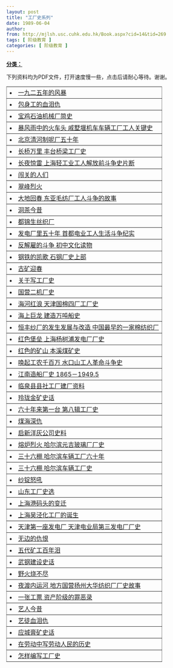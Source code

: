 ```yaml
---
layout: post
title: "工厂史系列"
date: 1989-06-04
author: 
from: http://mjlsh.usc.cuhk.edu.hk/Book.aspx?cid=14&tid=269
tags: [ 阶级教育 ]
categories: [ 阶级教育 ]
---
```


<div style="margin: 15px 10px 10px 0px;">
 <div>
  <span id="ctl00_ContentPlaceHolder1_chapter1_SubjectLabel" style="font-weight:bold;text-decoration:underline;">
   分类：
  </span>
 </div>
 <p>
  下列资料均为PDF文件，打开速度慢一些，点击后请耐心等待。谢谢。
 </p>
 <table border="0" cellspacing="0" rules="all" style="BORDER-TOP-WIDTH: 0px; BORDER-LEFT-WIDTH: 0px; BORDER-BOTTOM-WIDTH: 0px; WIDTH: 100%; BORDER-COLLAPSE: collapse; BORDER-RIGHT-WIDTH: 0px">
  <tbody>
   <tr>
    <td>
     <li>
      <a href="/mjlsh/pdfs/b1.pdf">
       一九二五年的风暴
      </a>
     </li>
    </td>
   </tr>
<TR>
<TD>
<LI><A href="/mjlsh/pdfs/b2.pdf">包身工的血泪仇 </A></LI></TD></TR>
<TR>
<TD>
<LI><A href="/mjlsh/pdfs/b3.pdf">宝鸡石油机械厂简史 </A></LI></TD></TR>
<TR>
<TD>
<LI><A href="/mjlsh/pdfs/b4.pdf">暴风雨中的火车头 戚墅堰机车车辆工厂工人关键史 </A></LI></TD></TR>
<TR>
<TD>
<LI><A href="/mjlsh/pdfs/b5.pdf">北京清河制呢厂五十年 </A></LI></TD></TR>
<TR>
<TD>
<LI><A href="/mjlsh/pdfs/b6.pdf">长桥万里 丰台桥梁工厂史 </A></LI></TD></TR>
<TR>
<TD>
<LI><A href="/mjlsh/pdfs/b7.pdf">长夜惊雷 上海轻工业工人解放前斗争史片断 </A></LI></TD></TR>
<TR>
<TD>
<LI><A href="/mjlsh/pdfs/b8.pdf">闯关的人们 </A></LI></TD></TR>
<TR>
<TD>
<LI><A href="/mjlsh/pdfs/b9.pdf">翠峰烈火 </A></LI></TD></TR>
<TR>
<TD>
<LI><A href="/mjlsh/pdfs/b10.pdf">大地回春 东亚毛纺厂工人斗争的故事 </A></LI></TD></TR>
<TR>
<TD>
<LI><A href="/mjlsh/pdfs/b11.pdf">洞茶今昔 </A></LI></TD></TR>
<TR>
<TD>
<LI><A href="/mjlsh/pdfs/b12.pdf">都锦生丝织厂 </A></LI></TD></TR>
<TR>
<TD>
<LI><A href="/mjlsh/pdfs/b13.pdf">发电厂里五十年 首都电业工人生活斗争纪实 </A></LI></TD></TR>
<TR>
<TD>
<LI><A href="/mjlsh/pdfs/b14.pdf">反解雇的斗争 初中文化读物 </A></LI></TD></TR>
<TR>
<TD>
<LI><A href="/mjlsh/pdfs/b15.pdf">钢铁的凯歌 石钢厂史上部 </A></LI></TD></TR>
<TR>
<TD>
<LI><A href="/mjlsh/pdfs/b16.pdf">古矿迎春 </A></LI></TD></TR>
<TR>
<TD>
<LI><A href="/mjlsh/pdfs/b17.pdf">关于写工厂史 </A></LI></TD></TR>
<TR>
<TD>
<LI><A href="/mjlsh/pdfs/b18.pdf">国营二机厂史 </A></LI></TD></TR>
<TR>
<TD>
<LI><A href="/mjlsh/pdfs/b19.pdf">海河红浪 天津国棉四厂工厂史 </A></LI></TD></TR>
<TR>
<TD>
<LI><A href="/mjlsh/pdfs/b20.pdf">海上巨龙 建造万吨船史 </A></LI></TD></TR>
<TR>
<TD>
<LI><A href="/mjlsh/pdfs/b21.pdf">恒丰纱厂的发生发展与改造 中国最早的一家棉纺织厂 </A></LI></TD></TR>
<TR>
<TD>
<LI><A href="/mjlsh/pdfs/b22.pdf">红色堡垒 上海杨树浦发电厂厂史 </A></LI></TD></TR>
<TR>
<TD>
<LI><A href="/mjlsh/pdfs/b23.pdf">红色的矿山 本溪煤矿史 </A></LI></TD></TR>
<TR>
<TD>
<LI><A href="/mjlsh/pdfs/b24.pdf">唤起工农千百万 水口山工人革命斗争史 </A></LI></TD></TR>
<TR>
<TD>
<LI><A href="/mjlsh/pdfs/b25.pdf">江南造船厂史 1865－1949.5 </A></LI></TD></TR>
<TR>
<TD>
<LI><A href="/mjlsh/pdfs/b26.pdf">临泉县县社工厂建厂资料 </A></LI></TD></TR>
<TR>
<TD>
<LI><A href="/mjlsh/pdfs/b27.pdf">玲珑金矿史话 </A></LI></TD></TR>
<TR>
<TD>
<LI><A href="/mjlsh/pdfs/b28.pdf">六十年来第一台 第八辑工厂史 </A></LI></TD></TR>
<TR>
<TD>
<LI><A href="/mjlsh/pdfs/b29.pdf">煤海深仇 </A></LI></TD></TR>
<TR>
<TD>
<LI><A href="/mjlsh/pdfs/b30.pdf">启新洋灰公司史料 </A></LI></TD></TR>
<TR>
<TD>
<LI><A href="/mjlsh/pdfs/b31.pdf">熔炉烈火 哈尔滨元吉玻璃厂厂史 </A></LI></TD></TR>
<TR>
<TD>
<LI><A href="/mjlsh/pdfs/b32.pdf">三十六棚 哈尔滨车辆工厂六十年 </A></LI></TD></TR>
<TR>
<TD>
<LI><A href="/mjlsh/pdfs/b33.pdf">三十六棚 哈尔滨车辆工厂史 </A></LI></TD></TR>
<TR>
<TD>
<LI><A href="/mjlsh/pdfs/b34.pdf">纱锭怒吼 </A></LI></TD></TR>
<TR>
<TD>
<LI><A href="/mjlsh/pdfs/b35.pdf">山东工厂史选 </A></LI></TD></TR>
<TR>
<TD>
<LI><A href="/mjlsh/pdfs/b36.pdf">上海港码头的变迁 </A></LI></TD></TR>
<TR>
<TD>
<LI><A href="/mjlsh/pdfs/b37.pdf">上海吴泾化工厂的诞生 </A></LI></TD></TR>
<TR>
<TD>
<LI><A href="/mjlsh/pdfs/b38.pdf">天津第一座发电厂 天津电业局第三发电厂厂史 </A></LI></TD></TR>
<TR>
<TD>
<LI><A href="/mjlsh/pdfs/b39.pdf">无边的仇恨 </A></LI></TD></TR>
<TR>
<TD>
<LI><A href="/mjlsh/pdfs/b40.pdf">五代矿工百年泪 </A></LI></TD></TR>
<TR>
<TD>
<LI><A href="/mjlsh/pdfs/b41.pdf">武钢建设史话 </A></LI></TD></TR>
<TR>
<TD>
<LI><A href="/mjlsh/pdfs/b42.pdf">野火烧不尽 </A></LI></TD></TR>
<TR>
<TD>
<LI><A href="/mjlsh/pdfs/b43.pdf">夜渡内运河 地方国营扬州大华纺织厂厂史故事 </A></LI></TD></TR>
<TR>
<TD>
<LI><A href="/mjlsh/pdfs/b44.pdf">一张工票 资产阶级的罪恶录 </A></LI></TD></TR>
<TR>
<TD>
<LI><A href="/mjlsh/pdfs/b45.pdf">艺人今昔 </A></LI></TD></TR>
<TR>
<TD>
<LI><A href="/mjlsh/pdfs/b46.pdf">艺徒血泪仇 </A></LI></TD></TR>
<TR>
<TD>
<LI><A href="/mjlsh/pdfs/b47.pdf">应城膏矿史话 </A></LI></TD></TR>
<TR>
<TD>
<LI><A href="/mjlsh/pdfs/b48.pdf">在劳动中写劳动人民的历史 </A></LI></TD></TR>
<TR>
<TD>
<LI><A href="/mjlsh/pdfs/b49.pdf">怎样编写工厂史 </A></LI></TD></TR>
  </tbody>
 </table>
</div>
